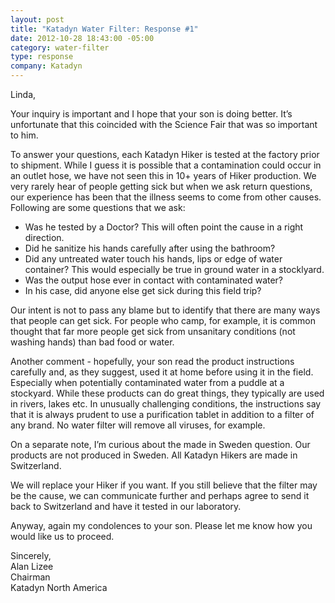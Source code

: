```yaml
--- 
layout: post
title: "Katadyn Water Filter: Response #1"
date: 2012-10-28 18:43:00 -05:00
category: water-filter
type: response
company: Katadyn
---
```

Linda,

Your inquiry is important and I hope that your son is doing better.  It’s unfortunate that this coincided with the Science Fair that was so important to him.
 
To answer your questions, each Katadyn Hiker is tested at the factory prior to shipment.  While I guess it is possible that a contamination could occur in an outlet hose, we have not seen this in 10+ years of Hiker production.  We very rarely hear of people getting sick but when we ask return questions, our experience has been that the illness seems to come from other causes.  Following are some questions that we ask:
 
 * Was he tested by a Doctor?  This will often point the cause in a right direction. 
 * Did he sanitize his hands carefully after using the bathroom?
 * Did any untreated water touch his hands, lips or edge of water container?  This would especially be true in ground water in a stocklyard.
 * Was the output hose ever in contact with contaminated water? 
 * In his case, did anyone else get sick during this field trip?
 
Our intent is not to pass any blame but to identify that there are many ways that people can get sick.  For people who camp, for example, it is common thought that far more people get sick from unsanitary conditions (not washing hands) than bad food or water. 
 
Another comment - hopefully, your son read the product instructions carefully and, as they suggest, used it at home before using it in the field.  Especially when potentially contaminated water from a puddle at a stockyard.  While these products can do great things, they typically are used in rivers, lakes etc.  In unusually challenging conditions, the instructions say that it is always prudent to use a purification tablet in addition to a filter of any brand.  No water filter will remove all viruses, for example.
 
On a separate note, I’m curious about the made in Sweden question.  Our products are not produced in Sweden.  All Katadyn Hikers are made in Switzerland. 
 
We will replace your Hiker if you want.  If you still believe that the filter may be the cause, we can communicate further and perhaps agree to send it back to Switzerland and have it tested in our laboratory. 
 
Anyway, again my condolences to your son.  Please let me know how you would like us to proceed. 
 
Sincerely,  
Alan Lizee  
Chairman  
Katadyn North America  